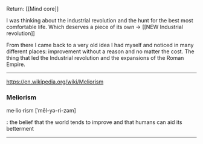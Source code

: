 Return: [[Mind core]]

I was thinking about the industrial revolution and the hunt for the best most comfortable life. Which deserves a piece of its own -> [[NEW Industrial revolution]] 

From there I came back to a very old idea I had myself and noticed in many different places: improvement without a reason and no matter the cost. The thing that led the Industrial revolution and the expansions of the Roman Empire.

<hr>

https://en.wikipedia.org/wiki/Meliorism
### Meliorism

me·​lio·​rism \[ˈmēl-yə-ri-zəm]

**:** the belief that the world tends to improve and that humans can aid its betterment

<hr>

